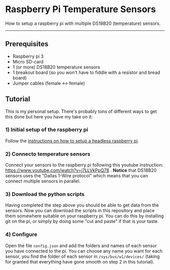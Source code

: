 # Raspberry Pi Temperature Sensors

How to setup a raspberry pi with multiple DS18B20 (temperature) sensors.

---

## Prerequisites

- Raspberry pi 3
- Micro SD-card
- 1 (or more) DS18B20 temperature sensors
- 1 breakout board (so you won't have to fiddle with a resistor and bread board)
- Jumper cables (female <-> female)

## Tutorial

This is my personal setup. There's probably tons of different ways to get this done but here you have my take on it:

### 1) Initial setup of the raspberry pi
Follow the [instructions on how to setup a headless raspberry pi](https://hackernoon.com/raspberry-pi-headless-install-462ccabd75d0).

### 2) Connecto temperature sensors
Connect your sensors to the raspberry pi following this youtube instruction:  https://www.youtube.com/watch?v=j7LLVkPpQ78 . **Notice** that DS18B20 sensors uses the "Dallas 1-Wire protocol" which means that you can connect multiple sensors in parallel.

### 3) Download the python scripts
Having completed the step above you should be able to get data from the sensors. Now you can download the scripts in this repository and place them somewhere suitable on your raspberry pi. You can do this by installing git on the pi, or simply by doing some "cut and paste" if that is your taste.

### 4) Configure 
Open the file `config.json` and add the folders and names of each sensor you have connected to the pi. You can choose any name you want for each sensor, you find the folder of each sensor in `/sys/bus/w1/devices/` (taking for granted that everything have gone smooth on step 2 in this tutorial).
